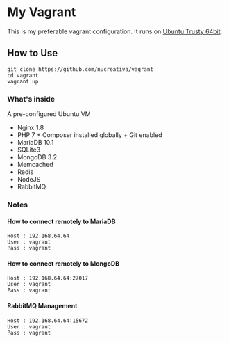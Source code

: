# My Vagrant
This is my preferable vagrant configuration. It runs on [Ubuntu Trusty 64bit](https://vagrantcloud.com/ubuntu/boxes/trusty64).



## How to Use
```
git clone https://github.com/nucreativa/vagrant
cd vagrant
vagrant up
```

### What's inside
A pre-configured Ubuntu VM
* Nginx 1.8
* PHP 7 + Composer installed globally + Git enabled
* MariaDB 10.1
* SQLite3
* MongoDB 3.2
* Memcached
* Redis
* NodeJS
* RabbitMQ

### Notes

#### How to connect remotely to MariaDB
```
Host : 192.168.64.64
User : vagrant
Pass : vagrant
```

#### How to connect remotely to MongoDB
```
Host : 192.168.64.64:27017
User : vagrant
Pass : vagrant
```

#### RabbitMQ Management
```
Host : 192.168.64.64:15672
User : vagrant
Pass : vagrant
```
